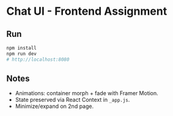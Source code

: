 # Chat UI - Frontend Assignment

## Run
```bash
npm install
npm run dev
# http://localhost:8080
```

## Notes
- Animations: container morph + fade with Framer Motion.
- State preserved via React Context in `_app.js`.
- Minimize/expand on 2nd page.
